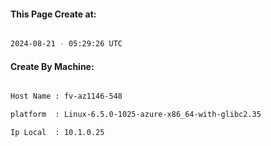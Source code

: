 
   
#### This Page Create at:

```bash

2024-08-21 - 05:29:26 UTC

```

#### Create By Machine:

```bash

Host Name : fv-az1146-548

platform  : Linux-6.5.0-1025-azure-x86_64-with-glibc2.35

Ip Local  : 10.1.0.25

```

